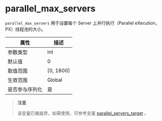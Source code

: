 # parallel_max_servers

`parallel_max_servers` 用于设置每个 Server 上并行执行（Parallel eXecution，PX）线程池的大小。

| **属性**  |   **描述**    |
|---------|-------------|
| 参数类型    | int         |
| 默认值     | 0           |
| 取值范围    | \[0, 1800\] |
| 生效范围    | Global      |
| 是否参与序列化 | 是           |

> **注意**
>
> 该变量已被废弃，如需使用，可参考变量 [parallel_servers_target](100.parallel_servers_target.md) 。
